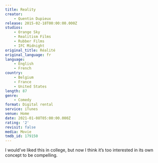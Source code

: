 ```yaml
---
title: Reality
creator:
    - Quentin Dupieux
release: 2015-02-18T00:00:00.000Z
studios:
    - Orange Sky
    - Realitism Films
    - Rubber Films
    - IFC Midnight
original_title: Réalité
original_language: fr
language:
    - English
    - French
country:
    - Belgium
    - France
    - United States
length: 87
genre:
    - Comedy
format: Digital rental
service: iTunes
venue: Home
date: 2021-01-08T05:00:00.000Z
rating: '2'
revisit: false
media: Movie
tmdb_id: 179150
---
```


I would’ve liked this in college, but now I think it’s too interested in its own concept to be compelling.
